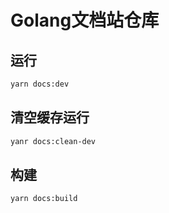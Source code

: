 # Golang文档站仓库

## 运行
```bash
yarn docs:dev
```

## 清空缓存运行
```bash
yanr docs:clean-dev
```

## 构建
```bash
yarn docs:build
```
